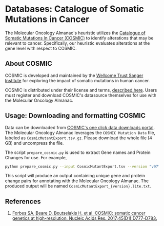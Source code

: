 # Databases: Catalogue of Somatic Mutations in Cancer
The Molecular Oncology Almanac's heuristic utilizes the [Catalogue of Somatic Mutations In Cancer (COSMIC)](http://cancer.sanger.ac.uk/cosmic) to identify alterations that may be relevant to cancer. Specifically, our heuristic evaluates alterations at the gene level with respect to COSMIC.

## About COSMIC
COSMIC is developed and maintained by the [Wellcome Trust Sanger Institute](http://www.sanger.ac.uk/) for exploring the impact of somatic mutations in human cancer.  

COSMIC is distributed under their license and terms, [described here](https://www.cosmickb.org/terms/). Users must register and download COSMIC's datasource themselves for use with the Molecular Oncology Almanac. 

## Usage: Downloading and formatting COSMIC
Data can be downloaded from [COSMIC's one click data downloads portal](http://cancer.sanger.ac.uk/cosmic/download). The Molecular Oncology Almanac leverages the `COSMIC Mutation Data` file, labeled as `CosmicMutantExport.tsv.gz`. Please download the whole file (4 GB) and uncompress the file.

The script `prepare_cosmic.py` is used to extract Gene names and Protein Changes for use. For example,
```bash
python prepare_cosmic.py --input CosmicMutantExport.tsv --version "v97" --gene_column_name "Gene name" --protein_column_name "Mutation AA"
```

This script will produce an output containing unique gene and protein change pairs for annotating with the Molecular Oncology Almanac. The produced output will be named `CosmicMutantExport_{version}.lite.txt`. 

## References
1. [Forbes SA, Beare D, Boutselakis H, et al. COSMIC: somatic cancer genetics at high-resolution. Nucleic Acids Res. 2017;45(D1):D777-D783.](https://academic.oup.com/nar/article/45/D1/D777/2605743)
